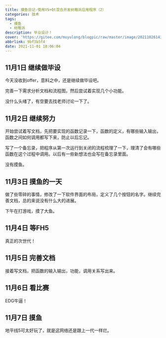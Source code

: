 ```yaml
---
title: 摸鱼日记-使用VS+Qt混合开发树莓派应用程序（2）
categories: 技术
tags:
  - 摸鱼
  - 树莓派
description: 毕业设计！
cover: 'https://gitee.com/muyulong/blogpic/raw/master/image/202110261435984.jpg'
abbrlink: 9bf3b5f4
date: 2021-11-01 18:06:04
---
```


## 11月1日 继续做毕设

今天没收到offer，意料之中，还是继续做毕设吧。

完善一下需求分析文档和流程图，然后尝试着实现几个小功能。

没什么头绪了，有空要去找老师讨论一下了。

## 11月2日 继续努力

开始尝试着写文档，先把要实现的函数记录一下，函数的定义，有哪些输入输出，函数之间如何调用都写下来，防止以后忘记。

写了一个备忘录，把程序从第一次运行到关闭的流程梳理了一下，理清了会有哪些函数在这个过程中调用。以后有一些新想法也会写在备忘录里面。

没有摸鱼。

## 11月3日 摸鱼的一天

做了些零碎的事情，修改了一下软件界面的布局，定义了几个按钮的名字。继续完善文档，总的来说没有什么大的进展。

下午在打游戏，摸了大鱼。

## 11月4日 等FH5

真正的次世代！

## 11月5日 完善文档

接着写文档，把函数的输入输出，功能，调用关系写出来。

## 11月6日 看比赛

EDG牛逼！

## 11月7日 摸鱼

地平线5可太好玩了，就是这网络还是跟上一代一样烂。